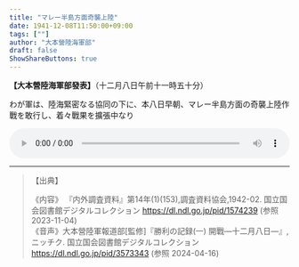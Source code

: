 ```yaml
---
title: "マレー半島方面奇襲上陸"
date: 1941-12-08T11:50:00+09:00
tags: [""]
author: "大本營陸海軍部"
draft: false
ShowShareButtons: true
---
```


**【大本營陸海軍部發表】**（十二月&#xE0101;八日午前&#xE0101;十一時五十分）

わが軍は、陸海緊密なる協同の下に、本八日早朝&#xE0101;、マレー半&#xE0101;島方面の奇襲上陸作戰を敢行し、着々戰果を擴張中なり

<audio controlslist="nodownload" controls src="S16120811_3.mp3" style="width: 100%"></audio>

---
>【出典】
>
>《内容》 『内外調査資料』第14年(1)(153),調査資料協会,1942-02. 国立国会図書館デジタルコレクション https://dl.ndl.go.jp/pid/1574239 (参照 2023-11-04)   
>《音声》大本營陸軍報道部[監修]『勝利の記録(一) 開戰―十二月八日―』,ニッチク. 国立国会図書館デジタルコレクション https://dl.ndl.go.jp/pid/3573343 (参照 2024-04-16)
